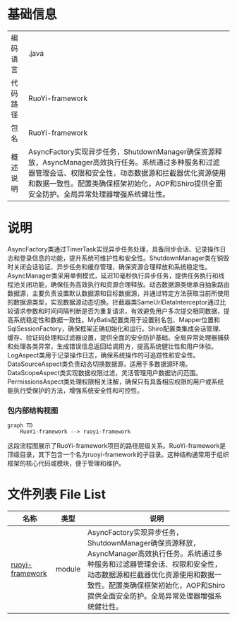 # 基础信息

|      |      |
|------|------|
| 编码语言 | .java |
| 代码路径 | RuoYi-framework |
| 包名 | RuoYi-framework |
| 概述说明 | AsyncFactory实现异步任务，ShutdownManager确保资源释放，AsyncManager高效执行任务。系统通过多种服务和过滤器管理会话、权限和安全性，动态数据源和拦截器优化资源使用和数据一致性。配置类确保框架初始化，AOP和Shiro提供全面安全防护。全局异常处理器增强系统健壮性。 |

# 说明

AsyncFactory类通过TimerTask实现异步任务处理，具备同步会话、记录操作日志和登录信息的功能，提升系统可维护性和安全性。ShutdownManager类在销毁时关闭会话验证、异步任务和缓存管理，确保资源合理释放和系统稳定性。AsyncManager类采用单例模式，延迟10毫秒执行异步任务，提供任务执行和线程池关闭功能，确保任务高效执行和资源合理释放。动态数据源类继承自抽象路由数据源，主要负责设置默认数据源和目标数据源，并通过特定方法获取当前所使用的数据源类型，实现数据源动态切换。拦截器类SameUrlDataInterceptor通过比较请求参数和时间间隔判断是否为重复请求，有效避免用户多次提交相同数据，提高系统稳定性和数据一致性。MyBatis配置类用于设置别名包、Mapper位置和SqlSessionFactory，确保框架正确初始化和运行。Shiro配置类集成会话管理、缓存、验证码处理和过滤器设置，提供全面的安全防护基础。全局异常处理器捕获和处理各类异常，生成错误信息返回给调用方，提高系统健壮性和用户体验。LogAspect类用于记录操作日志，确保系统操作的可追踪性和安全性。DataSourceAspect类负责动态切换数据源，适用于多数据源环境。DataScopeAspect类实现数据权限过滤，灵活管理用户数据访问范围。PermissionsAspect类处理权限相关注解，确保只有具备相应权限的用户或系统能执行受保护的方法，增强系统安全性和可控性。


### 包内部结构视图

```mermaid
graph TD
    RuoYi-framework --> ruoyi-framework
```

这段流程图展示了RuoYi-framework项目的路径层级关系。RuoYi-framework是顶级目录，其下包含一个名为ruoyi-framework的子目录。这种结构通常用于组织框架的核心代码或模块，便于管理和维护。

# 文件列表 File List

| 名称   | 类型  | 说明 |
|-------|------|-------------|
| [ruoyi-framework](ruoyi-framework/src/main/java/com/_module.md) | module | AsyncFactory实现异步任务，ShutdownManager确保资源释放，AsyncManager高效执行任务。系统通过多种服务和过滤器管理会话、权限和安全性，动态数据源和拦截器优化资源使用和数据一致性。配置类确保框架初始化，AOP和Shiro提供全面安全防护。全局异常处理器增强系统健壮性。 |


